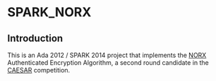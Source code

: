 # SPARK_NORX

## Introduction

This is an Ada 2012 / SPARK 2014 project that implements the
[NORX](https://norx.io/) Authenticated Encryption Algorithm, a second round
candidate in the [CAESAR](http://competitions.cr.yp.to/caesar.html)
competition.

